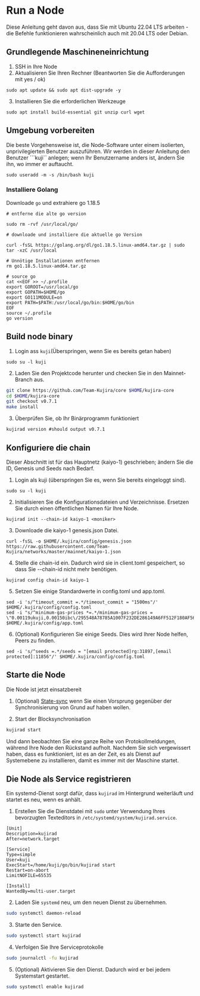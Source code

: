 # Run a Node

Diese Anleitung geht davon aus, dass Sie mit Ubuntu 22.04 LTS arbeiten - die Befehle funktionieren wahrscheinlich auch mit 20.04 LTS oder Debian.

## Grundlegende Maschineneinrichtung

1. SSH in Ihre Node
2. Aktualisieren Sie Ihren Rechner (Beantworten Sie die Aufforderungen mit yes / ok)

```
sudo apt update && sudo apt dist-upgrade -y
```

3. Installieren Sie die erforderlichen Werkzeuge

```
sudo apt install build-essential git unzip curl wget
```

## Umgebung vorbereiten

Die beste Vorgehensweise ist, die Node-Software unter einem isolierten, unprivilegierten Benutzer auszuführen. Wir werden in dieser Anleitung den Benutzer ```kuji`` anlegen; wenn Ihr Benutzername anders ist, ändern Sie ihn, wo immer er auftaucht. 

```
sudo useradd -m -s /bin/bash kuji
```

### Installiere Golang

Downloade `go` und extrahiere go 1.18.5

```
# entferne die alte go version

sudo rm -rvf /usr/local/go/

# downloade und installiere die aktuelle go Version

curl -fsSL https://golang.org/dl/go1.18.5.linux-amd64.tar.gz | sudo tar -xzC /usr/local

# Unnötige Installationen entfernen
rm go1.18.5.linux-amd64.tar.gz

# source go
cat <<EOF >> ~/.profile
export GOROOT=/usr/local/go
export GOPATH=$HOME/go
export GO111MODULE=on
export PATH=$PATH:/usr/local/go/bin:$HOME/go/bin
EOF
source ~/.profile
go version
```

## Build node binary

1. Login ass ```kuji```(Überspringen, wenn Sie es bereits getan haben)

```
sudo su -l kuji
```

2. Laden Sie den Projektcode herunter und checken Sie in den Mainnet-Branch aus.

```bash
git clone https://github.com/Team-Kujira/core $HOME/kujira-core
cd $HOME/kujira-core
git checkout v0.7.1
make install
```

3. Überprüfen Sie, ob Ihr Binärprogramm funktioniert

```
kujirad version #should output v0.7.1
```

## Konfiguriere die chain

Dieser Abschnitt ist für das Hauptnetz (kaiyo-1) geschrieben; ändern Sie die ID, Genesis und Seeds nach Bedarf.

1. Login als kuji (überspringen Sie es, wenn Sie bereits eingeloggt sind).

```
sudo su -l kuji
```

2. Initialisieren Sie die Konfigurationsdateien und Verzeichnisse. Ersetzen Sie <moniker> durch einen öffentlichen Namen für Ihre Node.

```
kujirad init --chain-id kaiyo-1 <moniker>
```
3. Downloade die kaiyo-1 genesis.json Datei.

```
curl -fsSL -o $HOME/.kujira/config/genesis.json https://raw.githubusercontent.com/Team-Kujira/networks/master/mainnet/kaiyo-1.json
```
4. Stelle die chain-id ein. Dadurch wird sie in client.toml gespeichert, so dass Sie --chain-id nicht mehr benötigen.

```
kujirad config chain-id kaiyo-1
```

5. Setzen Sie einige Standardwerte in config.toml und app.toml.

```
sed -i 's/^timeout_commit =.*/timeout_commit = "1500ms"/' $HOME/.kujira/config/config.toml
sed -i "s/^minimum-gas-prices *=.*/minimum-gas-prices = \"0.00119ukuji,0.00150ibc\/295548A78785A1007F232DE286149A6FF512F180AF5657780FC89C009E2C348F,0.000125ibc\/27394FB092D2ECCD56123C74F36E4C1F926001CEADA9CA97EA622B25F41E5EB2,0.00126ibc\/47BD209179859CDE4A2806763D7189B6E6FE13A17880FE2B42DE1E6C1E329E23,0.00652ibc\/3607EB5B5E64DD1C0E12E07F077FF470D5BC4706AFCBC98FE1BA960E5AE4CE07,617283951ibc\/F3AA7EF362EC5E791FE78A0F4CCC69FEE1F9A7485EB1A8CAB3F6601C00522F10,0.000288ibc\/EFF323CC632EC4F747C61BCE238A758EFDB7699C3226565F7C20DA06509D59A5,5ibc\/DA59C009A0B3B95E0549E6BF7B075C8239285989FF457A8EDDBB56F10B2A6986,0.00137ibc\/A358D7F19237777AF6D8AD0E0F53268F8B18AE8A53ED318095C14D6D7F3B2DB5,0.0488ibc\/4F393C3FCA4190C0A6756CE7F6D897D5D1BE57D6CCB80D0BC87393566A7B6602,78492936ibc\/004EBF085BBED1029326D56BE8A2E67C08CECE670A94AC1947DF413EF5130EB2,964351ibc\/1B38805B1C75352B28169284F96DF56BDEBD9E8FAC005BDCC8CF0378C82AA8E7\"/;" $HOME/.kujira/config/app.toml
```

6. (Optional) Konfigurieren Sie einige Seeds. Dies wird Ihrer Node helfen, Peers zu finden.

```
sed -i 's/^seeds =.*/seeds = "[email protected]rg:31897,[email protected]:11856"/' $HOME/.kujira/config/config.toml
```

## Starte die Node

Die Node ist jetzt einsatzbereit

1. (Optional) [State-sync](/validators/run-a-node/state-sync.md) wenn Sie einen Vorsprung gegenüber der Synchronisierung von Grund auf haben wollen.

2. Start der Blocksynchronisation

```bash
kujirad start
```

Und dann beobachten Sie eine ganze Reihe von Protokollmeldungen, während Ihre Node den Rückstand aufholt. Nachdem Sie sich vergewissert haben, dass es funktioniert, ist es an der Zeit, es als Dienst auf Systemebene zu installieren, damit es immer mit der Maschine startet.

## Die Node als Service registrieren

Ein systemd-Dienst sorgt dafür, dass `kujirad` im Hintergrund weiterläuft und startet es neu, wenn es anhält.

1. Erstellen Sie die Dienstdatei mit `sudo` unter Verwendung Ihres bevorzugten Texteditors in `/etc/systemd/system/kujirad.service`.

```
[Unit]
Description=kujirad
After=network.target

[Service]
Type=simple
User=kuji
ExecStart=/home/kuji/go/bin/kujirad start
Restart=on-abort
LimitNOFILE=65535

[Install]
WantedBy=multi-user.target  
```

2. Laden Sie `systemd` neu, um den neuen Dienst zu übernehmen.
```bash
sudo systemctl daemon-reload
```
3. Starte den Service.
```bash
sudo systemctl start kujirad
```
4. Verfolgen Sie Ihre Serviceprotokolle
```bash
sudo journalctl -fu kujirad
```
5. (Optional) Aktivieren Sie den Dienst. Dadurch wird er bei jedem Systemstart gestartet.
```bash
sudo systemctl enable kujirad
```
